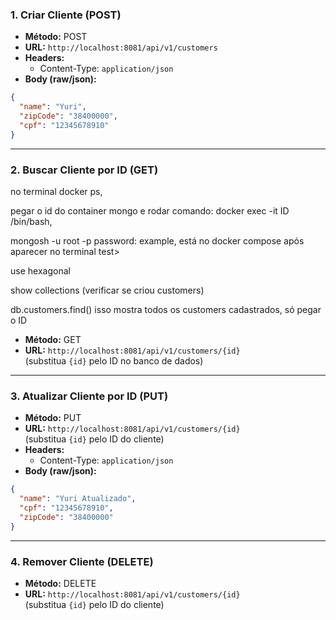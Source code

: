 
### **1. Criar Cliente (POST)**

- **Método:** POST
- **URL:** `http://localhost:8081/api/v1/customers`
- **Headers:**
    - Content-Type: `application/json`
- **Body (raw/json):**
```json
{
  "name": "Yuri",
  "zipCode": "38400000",
  "cpf": "12345678910"
}
```

---

### **2. Buscar Cliente por ID (GET)**

no terminal
docker ps,

pegar o id do container mongo e rodar comando:
docker exec -it ID /bin/bash,

mongosh -u root -p
password: example, está no docker compose
após aparecer no terminal
test>

use hexagonal

show collections (verificar se criou customers)

db.customers.find()
isso mostra todos os customers cadastrados, só pegar o ID

- **Método:** GET
- **URL:** `http://localhost:8081/api/v1/customers/{id}`  
  (substitua `{id}` pelo ID no banco de dados)

---

### **3. Atualizar Cliente por ID (PUT)**

- **Método:** PUT
- **URL:** `http://localhost:8081/api/v1/customers/{id}`  
  (substitua `{id}` pelo ID do cliente)
- **Headers:**
    - Content-Type: `application/json`
- **Body (raw/json):**
```json
{
  "name": "Yuri Atualizado",
  "cpf": "12345678910",
  "zipCode": "38400000"
}
```

---

### **4. Remover Cliente (DELETE)**

- **Método:** DELETE
- **URL:** `http://localhost:8081/api/v1/customers/{id}`  
  (substitua `{id}` pelo ID do cliente)